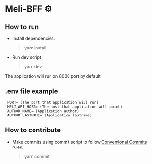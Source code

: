 # Meli-BFF ⚙️

## How to run

- Install dependencies:

  > yarn install

- Run dev script
  > yarn dev

The application will run on 8000 port by default.

## .env file example

     PORT= (The port that application will run)
     MELI_API_HOST= (The host that application will point)
     AUTHOR_NAME= (Application author)
     AUTHOR_LASTNAME= (Application lastname)

## How to contribute

- Make commits using commit script to follow [Conventional Commits](https://www.conventionalcommits.org) rules:

  > yarn commit

